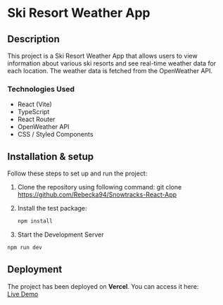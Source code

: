 # Ski Resort Weather App

## Description
This project is a Ski Resort Weather App that allows users to view information about various ski resorts and see real-time weather data for each location. The weather data is fetched from the OpenWeather API.

### Technologies Used
- React (Vite)
- TypeScript
- React Router
- OpenWeather API
- CSS / Styled Components

## Installation & setup
Follow these steps to set up and run the project:

1. Clone the repository using following command:
git clone <https://github.com/Rebecka94/Snowtracks-React-App>

2. Install the test package:

   ```bash
   npm install
   ```
3. Start the Development Server

  ```bash
  npm run dev
  ```

## Deployment  
The project has been deployed on **Vercel**. You can access it here:  
[Live Demo](https://snowtracks-react.vercel.app/)  